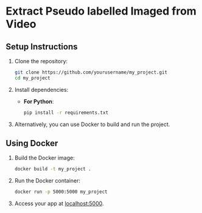 # Extract Pseudo labelled Imaged from Video

## Setup Instructions

1. Clone the repository:
    ```bash
    git clone https://github.com/yourusername/my_project.git
    cd my_project
    ```

2. Install dependencies:
    - **For Python**:
        ```bash
        pip install -r requirements.txt
        ```

3. Alternatively, you can use Docker to build and run the project.

## Using Docker

1. Build the Docker image:
    ```bash
    docker build -t my_project .
    ```

2. Run the Docker container:
    ```bash
    docker run -p 5000:5000 my_project
    ```

3. Access your app at [localhost:5000](http://localhost:5000).
